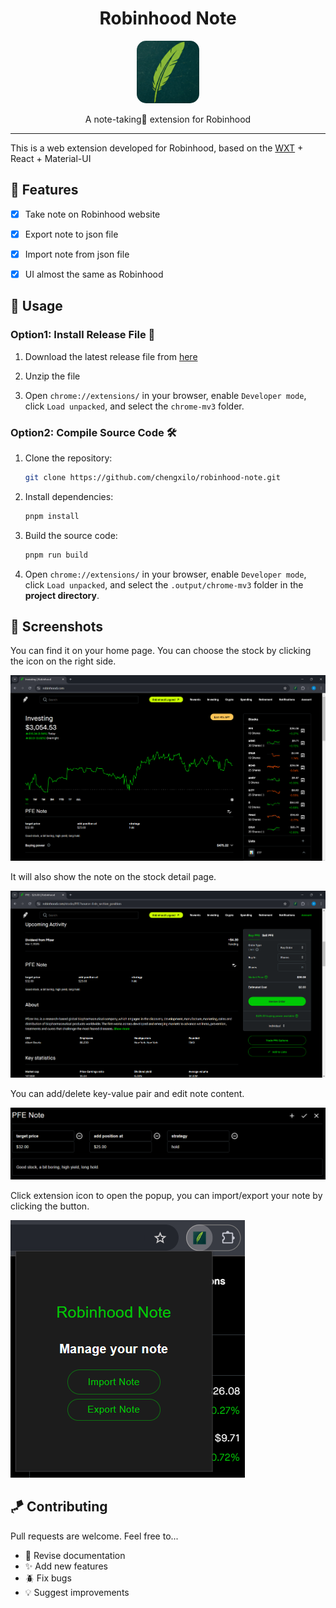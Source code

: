 <div align="center">
    <h1>Robinhood Note</h1>
    <img style="width: 100px; border-radius: 15%" src="assets/robinhood note.png" alt="Robinhood Logo" />
    <p>A note-taking📗 extension for Robinhood
</p>
</div>

---

This is a web extension developed for Robinhood, based on the [WXT](https://wxt.dev/) + React + Material-UI

## 🎉 Features

- [x] Take note on Robinhood website
- [x] Export note to json file
- [x] Import note from json file
- [x] UI almost the same as Robinhood




## 🤺 Usage

### Option1: Install Release File 🍰

1. Download the latest release file from [here](https://github.com/chengxilo/robinhood-note/releases/download/v0.0.1/robinhood-note.zip)

2. Unzip the file

3. Open `chrome://extensions/` in your browser, enable `Developer mode`, click `Load unpacked`,
   and select the `chrome-mv3` folder.

### Option2: Compile Source Code 🛠️

1. Clone the repository:
    ```bash
    git clone https://github.com/chengxilo/robinhood-note.git
    ```

2. Install dependencies:
    ```bash
    pnpm install
    ```

3. Build the source code:
    ```bash
    pnpm run build
    ```
   
4. Open `chrome://extensions/` in your browser, enable `Developer mode`, click `Load unpacked`, 
and select the `.output/chrome-mv3` folder in the **project directory**.



## 🧩 Screenshots

You can find it on your home page. You can choose the stock by clicking the icon on the right side.

![img.png](img.png)

It will also show the note on the stock detail page.

![img_2.png](docs/img_2.png)

You can add/delete key-value pair and edit note content.

![img_1.png](docs/img_1.png)

Click extension icon to open the popup, you can import/export your note by clicking the button.

![img_1.png](docs/img_4.png)


## 🪁 Contributing

Pull requests are welcome. Feel free to...

- 📄 Revise documentation
- ✨ Add new features
- 🪲 Fix bugs
- 💡 Suggest improvements
